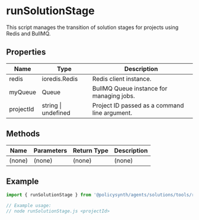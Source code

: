 # runSolutionStage

This script manages the transition of solution stages for projects using Redis and BullMQ.

## Properties

| Name       | Type                      | Description                                   |
|------------|---------------------------|-----------------------------------------------|
| redis      | ioredis.Redis             | Redis client instance.                        |
| myQueue    | Queue                     | BullMQ Queue instance for managing jobs.      |
| projectId  | string \| undefined       | Project ID passed as a command line argument. |

## Methods

| Name       | Parameters                | Return Type | Description                 |
|------------|---------------------------|-------------|-----------------------------|
| (none)     | (none)                    | (none)      | (none)                      |

## Example

```typescript
import { runSolutionStage } from '@policysynth/agents/solutions/tools/runSolutionStage.js';

// Example usage:
// node runSolutionStage.js <projectId>
```